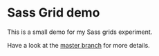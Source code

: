 # Sass Grid demo

This is a small demo for my Sass grids experiment.

Have a look at the [master branch](https://github.com/jeromecoupe/sassgrids) for more details.